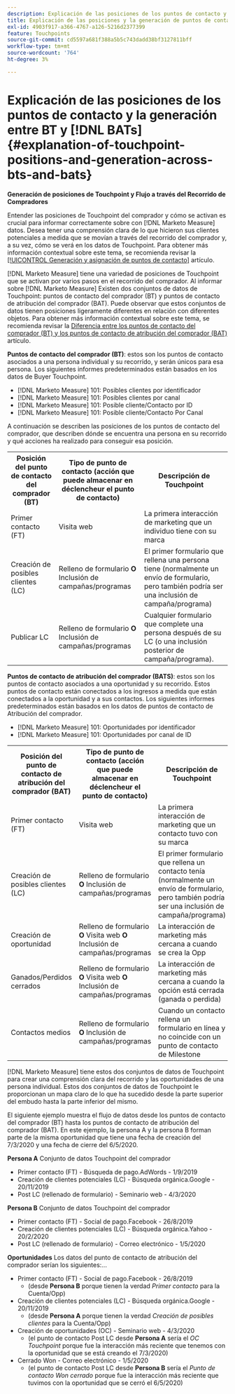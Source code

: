 ```yaml
---
description: Explicación de las posiciones de los puntos de contacto y la generación entre BT y MTD - [!DNL Marketo Measure]
title: Explicación de las posiciones y la generación de puntos de contacto entre BT y  [!DNL BATs]
exl-id: 4903f917-a366-4767-a126-5216d2377399
feature: Touchpoints
source-git-commit: cd5597a681f388a5b5c743dadd38bf3127811bff
workflow-type: tm+mt
source-wordcount: '764'
ht-degree: 3%

---
```


# Explicación de las posiciones de los puntos de contacto y la generación entre BT y [!DNL BATs] {#explanation-of-touchpoint-positions-and-generation-across-bts-and-bats}

**Generación de posiciones de Touchpoint y Flujo a través del Recorrido de Compradores**

Entender las posiciones de Touchpoint del comprador y cómo se activan es crucial para informar correctamente sobre con [!DNL Marketo Measure] datos. Desea tener una comprensión clara de lo que hicieron sus clientes potenciales a medida que se movían a través del recorrido del comprador y, a su vez, cómo se verá en los datos de Touchpoint. Para obtener más información contextual sobre este tema, se recomienda revisar la [[!UICONTROL Generación y asignación de puntos de contacto]](/help/configuration-and-setup/getting-started-with-marketo-measure/touchpoint-generation-and-mapping.md) artículo.

[!DNL Marketo Measure] tiene una variedad de posiciones de Touchpoint que se activan por varios pasos en el recorrido del comprador. Al informar sobre [!DNL Marketo Measure] Existen dos conjuntos de datos de Touchpoint: puntos de contacto del comprador (BT) y puntos de contacto de atribución del comprador (BAT). Puede observar que estos conjuntos de datos tienen posiciones ligeramente diferentes en relación con diferentes objetos. Para obtener más información contextual sobre este tema, se recomienda revisar la [Diferencia entre los puntos de contacto del comprador (BT) y los puntos de contacto de atribución del comprador (BAT)](/help/configuration-and-setup/getting-started-with-marketo-measure/difference-between-buyer-touchpoints-and-buyer-attribution-touchpoints.md) artículo.

**Puntos de contacto del comprador (BT)**: estos son los puntos de contacto asociados a una persona individual y su recorrido, y serán únicos para esa persona. Los siguientes informes predeterminados están basados en los datos de Buyer Touchpoint.

* [!DNL Marketo Measure] 101: Posibles clientes por identificador
* [!DNL Marketo Measure] 101: Posibles clientes por canal
* [!DNL Marketo Measure] 101: Posible cliente/Contacto por ID
* [!DNL Marketo Measure] 101: Posible cliente/Contacto Por Canal

A continuación se describen las posiciones de los puntos de contacto del comprador, que describen dónde se encuentra una persona en su recorrido y qué acciones ha realizado para conseguir esa posición.

<table> 
 <tbody>
  <tr>
   <th>Posición del punto de contacto del comprador (BT)</th> 
   <th>Tipo de punto de contacto (acción que puede almacenar en déclencheur el punto de contacto)</th> 
   <th>Descripción de Touchpoint</th> 
  </tr>
  <tr>
   <td>Primer contacto (FT)</td> 
   <td>Visita web</td> 
   <td>La primera interacción de marketing que un individuo tiene con su marca</td> 
  </tr>
  <tr>
   <td>Creación de posibles clientes (LC)</td> 
   <td>Relleno de formulario <strong>O</strong> Inclusión de campañas/programas</td> 
   <td>El primer formulario que rellena una persona tiene (normalmente un envío de formulario, pero también podría ser una inclusión de campaña/programa)</td> 
  </tr>
  <tr>
   <td>Publicar LC</td> 
   <td>Relleno de formulario <strong>O</strong> Inclusión de campañas/programas</td> 
   <td>Cualquier formulario que complete una persona después de su LC (o una inclusión posterior de campaña/programa).</td> 
  </tr>
 </tbody>
</table>

**Puntos de contacto de atribución del comprador (BATS)**: estos son los puntos de contacto asociados a una oportunidad y su recorrido. Estos puntos de contacto están conectados a los ingresos a medida que están conectados a la oportunidad y a sus contactos. Los siguientes informes predeterminados están basados en los datos de puntos de contacto de Atribución del comprador.

* [!DNL Marketo Measure] 101: Oportunidades por identificador
* [!DNL Marketo Measure] 101: Oportunidades por canal de ID

<table> 
 <tbody>
  <tr>
   <th>Posición del punto de contacto de atribución del comprador (BAT)</th> 
   <th>Tipo de punto de contacto (acción que puede almacenar en déclencheur el punto de contacto)</th> 
   <th>Descripción de Touchpoint</th> 
  </tr>
  <tr>
   <td>Primer contacto (FT)</td> 
   <td>Visita web</td> 
   <td>La primera interacción de marketing que un contacto tuvo con su marca</td> 
  </tr>
  <tr>
   <td>Creación de posibles clientes (LC)</td> 
   <td>Relleno de formulario <strong>O</strong> Inclusión de campañas/programas</td> 
   <td>El primer formulario que rellena un contacto tenía (normalmente un envío de formulario, pero también podría ser una inclusión de campaña/programa)</td> 
  </tr>
  <tr>
   <td>Creación de oportunidad</td> 
   <td>Relleno de formulario <strong>O</strong> Visita web <strong>O</strong> Inclusión de campañas/programas</td> 
   <td>La interacción de marketing más cercana a cuando se crea la Opp</td> 
  </tr> 
  <tr>
   <td>Ganados/Perdidos cerrados</td> 
   <td>Relleno de formulario <strong>O</strong> Visita web <strong>O</strong> Inclusión de campañas/programas</td> 
   <td>La interacción de marketing más cercana a cuando la opción está cerrada (ganada o perdida)</td> 
  </tr>
  <tr>
   <td>Contactos medios</td> 
   <td>Relleno de formulario <strong>O</strong> Inclusión de campañas/programas</td> 
   <td>Cuando un contacto rellena un formulario en línea y no coincide con un punto de contacto de Milestone</td> 
  </tr>
 </tbody>
</table>

[!DNL Marketo Measure] tiene estos dos conjuntos de datos de Touchpoint para crear una comprensión clara del recorrido y las oportunidades de una persona individual. Estos dos conjuntos de datos de Touchpoint le proporcionan un mapa claro de lo que ha sucedido desde la parte superior del embudo hasta la parte inferior del mismo.

El siguiente ejemplo muestra el flujo de datos desde los puntos de contacto del comprador (BT) hasta los puntos de contacto de atribución del comprador (BAT). En este ejemplo, la persona A y la persona B forman parte de la misma oportunidad que tiene una fecha de creación del 7/3/2020 y una fecha de cierre del 6/5/2020.

**Persona A** Conjunto de datos Touchpoint del comprador

* Primer contacto (FT) - Búsqueda de pago.AdWords - 1/9/2019
* Creación de clientes potenciales (LC) - Búsqueda orgánica.Google - 20/11/2019
* Post LC (rellenado de formulario) - Seminario web - 4/3/2020

**Persona B** Conjunto de datos Touchpoint del comprador

* Primer contacto (FT) - Social de pago.Facebook - 26/8/2019
* Creación de clientes potenciales (LC) - Búsqueda orgánica.Yahoo - 20/2/2020
* Post LC (rellenado de formulario) - Correo electrónico - 1/5/2020

**Oportunidades** Los datos del punto de contacto de atribución del comprador serían los siguientes:...

* Primer contacto (FT) - Social de pago.Facebook - 26/8/2019
   * (desde **Persona B** porque tienen la verdad _Primer contacto_ para la Cuenta/Opp)
* Creación de clientes potenciales (LC) - Búsqueda orgánica.Google - 20/11/2019
   * (desde **Persona A** porque tienen la verdad _Creación de posibles clientes_ para la Cuenta/Opp)
* Creación de oportunidades (OC) - Seminario web - 4/3/2020
   * (el punto de contacto Post LC desde **Persona A** sería el _OC Touchpoint_ porque fue la interacción más reciente que tenemos con la oportunidad que se está creando el 7/3/2020)
* Cerrado Won - Correo electrónico - 1/5/2020
   * (el punto de contacto Post LC desde **Persona B** sería el _Punto de contacto Won cerrado_ porque fue la interacción más reciente que tuvimos con la oportunidad que se cerró el 6/5/2020)
